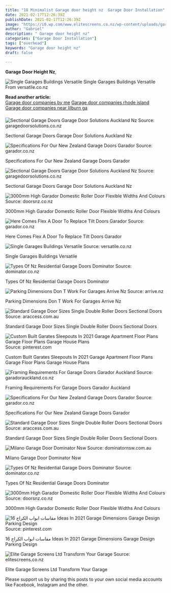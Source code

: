 ```yaml
---
title: "18 Minimalist Garage door height nz  Garage Door Installation"
date: 2021-02-17T12:26:39Z
publishDate: 2021-02-17T12:26:39Z
image: "https://i0.wp.com/www.elitescreens.co.nz/wp-content/uploads/garage_measurements.png?w=1170&amp;ssl=1"
author: "Gabriel"
description: " Garage door height nz"
categories: ["Garage Door Installation"]
tags: ["overhead"]
keywords: "Garage door height nz"
draft: false

---
```

<!-- Head tag Code -->
**Garage Door Height Nz**, 

![Single Garages Buildings Versatile](https://versatile-ss-prod.imgix.net/assets/plans/00c02bb339/7x4m-rotate.jpg?w=720&amp;h=450&amp;fit=fill&amp;bg=fff&amp;auto=format%2C%20compress&amp;q=70 "Single Garages Buildings Versatile")
Single Garages Buildings Versatile From versatile.co.nz

**Read another article:**  
[Garage door companies by me](/garage-door-companies-by-me/)
[Garage door companies rhode island](/garage-door-companies-rhode-island/)
[Garage door companies near lilburn ga](/garage-door-companies-near-lilburn-ga/)




### 

 


![Sectional Garage Doors Garage Door Solutions Auckland Nz](https://garagedoorsolutions.co.nz/wp-content/uploads/2020/10/DOM_Insulated_patch2.jpg "Sectional Garage Doors Garage Door Solutions Auckland Nz")
Source: garagedoorsolutions.co.nz

Sectional Garage Doors Garage Door Solutions Auckland Nz  

![Specifications For Our New Zealand Garage Doors Garador](https://www.garador.co.nz/asset/787/h200-c360x200-q80.jpeg "Specifications For Our New Zealand Garage Doors Garador")
Source: garador.co.nz

Specifications For Our New Zealand Garage Doors Garador  

![Sectional Garage Doors Garage Door Solutions Auckland Nz](https://garagedoorsolutions.co.nz/wp-content/uploads/2020/10/DOM_Insulated_patch1.png "Sectional Garage Doors Garage Door Solutions Auckland Nz")
Source: garagedoorsolutions.co.nz

Sectional Garage Doors Garage Door Solutions Auckland Nz  

![3000mm High Garador Domestic Roller Door Flexible Widths And Colours](https://cdn.shopify.com/s/files/1/0044/3272/4035/products/Garador_Roller3_10yr_b2320946-c3e2-44cc-bfc0-7158df88a245_3564x.png?v=1626512258 "3000mm High Garador Domestic Roller Door Flexible Widths And Colours")
Source: doorsnz.co.nz

3000mm High Garador Domestic Roller Door Flexible Widths And Colours  

![Here Comes Flex A Door To Replace Tilt Doors Garador](https://www.garador.co.nz/asset/411/h200-c360x200-q80.jpeg "Here Comes Flex A Door To Replace Tilt Doors Garador")
Source: garador.co.nz

Here Comes Flex A Door To Replace Tilt Doors Garador  

![Single Garages Buildings Versatile](https://versatile-ss-prod.imgix.net/assets/plans/00c02bb339/7x4m-rotate.jpg?w=720&amp;h=450&amp;fit=fill&amp;bg=fff&amp;auto=format%2C%20compress&amp;q=70 "Single Garages Buildings Versatile")
Source: versatile.co.nz

Single Garages Buildings Versatile  

![Types Of Nz Residential Garage Doors Dominator](https://www.dominator.co.nz/assets/DOM_Jan19_Types_Roller.jpg "Types Of Nz Residential Garage Doors Dominator")
Source: dominator.co.nz

Types Of Nz Residential Garage Doors Dominator  

![Parking Dimensions Don T Work For Garages Arrive Nz](http://arrive.nz/sites/default/files/AUP-2.6m-regular-user.png "Parking Dimensions Don T Work For Garages Arrive Nz")
Source: arrive.nz

Parking Dimensions Don T Work For Garages Arrive Nz  

![Standard Garage Door Sizes Single Double Roller Doors Sectional Doors](https://www.araccess.com.au/wp-content/uploads/2016/08/double-sectional-garage-door-size.jpg "Standard Garage Door Sizes Single Double Roller Doors Sectional Doors")
Source: araccess.com.au

Standard Garage Door Sizes Single Double Roller Doors Sectional Doors  

![Custom Built Garates Sleepouts In 2021 Garage Apartment Floor Plans Garage Floor Plans Garage House Plans](https://i.pinimg.com/736x/63/a8/05/63a805e2007ac82e4c162015d7b9e82b--double-garage-car-garage.jpg "Custom Built Garates Sleepouts In 2021 Garage Apartment Floor Plans Garage Floor Plans Garage House Plans")
Source: pinterest.com

Custom Built Garates Sleepouts In 2021 Garage Apartment Floor Plans Garage Floor Plans Garage House Plans  

![Framing Requirements For Garage Doors Garador Auckland](https://www.garadorauckland.co.nz/wp-content/uploads/Gar-Tilt-Framing-Dec16.jpg "Framing Requirements For Garage Doors Garador Auckland")
Source: garadorauckland.co.nz

Framing Requirements For Garage Doors Garador Auckland  

![Specifications For Our New Zealand Garage Doors Garador](https://www.garador.co.nz/asset/411/w1440_q80.jpeg "Specifications For Our New Zealand Garage Doors Garador")
Source: garador.co.nz

Specifications For Our New Zealand Garage Doors Garador  

![Standard Garage Door Sizes Single Double Roller Doors Sectional Doors](https://www.araccess.com.au/wp-content/uploads/2016/08/single-roller-garage-door-sizes.jpg "Standard Garage Door Sizes Single Double Roller Doors Sectional Doors")
Source: araccess.com.au

Standard Garage Door Sizes Single Double Roller Doors Sectional Doors  

![Milano Garage Door Dominator Nsw](https://www.dominator.co.nz/slir/w555-h364-q90/198/ "Milano Garage Door Dominator Nsw")
Source: dominatornsw.com.au

Milano Garage Door Dominator Nsw  

![Types Of Nz Residential Garage Doors Dominator](https://www.dominator.co.nz/assets/DOM_Jan19_Types_Sectional.jpg "Types Of Nz Residential Garage Doors Dominator")
Source: dominator.co.nz

Types Of Nz Residential Garage Doors Dominator  

![3000mm High Garador Domestic Roller Door Flexible Widths And Colours](http://cdn.shopify.com/s/files/1/0044/3272/4035/products/Daylight_Opening_Picture_large_2d9f55de-e93a-456c-a6d6-b3e684a31e7d_1200x1200.png?v=1626512259 "3000mm High Garador Domestic Roller Door Flexible Widths And Colours")
Source: doorsnz.co.nz

3000mm High Garador Domestic Roller Door Flexible Widths And Colours  

![16 مقاسات ابواب الكراج Ideas In 2021 Garage Dimensions Garage Design Parking Design](https://i.pinimg.com/474x/11/39/45/113945a8a65a2d6f51b35a22782f5a9d.jpg "16 مقاسات ابواب الكراج Ideas In 2021 Garage Dimensions Garage Design Parking Design")
Source: pinterest.com

16 مقاسات ابواب الكراج Ideas In 2021 Garage Dimensions Garage Design Parking Design  

![Elite Garage Screens Ltd Transform Your Garage](https://i0.wp.com/www.elitescreens.co.nz/wp-content/uploads/garage_measurements.png?w=1170&amp;ssl=1 "Elite Garage Screens Ltd Transform Your Garage")
Source: elitescreens.co.nz

Elite Garage Screens Ltd Transform Your Garage  

Please support us by sharing this posts to your own social media accounts like Facebook, Instagram and the other.

